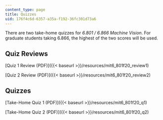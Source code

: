 ```yaml
---
content_type: page
title: Quizzes
uid: 176f4c6d-6357-a35a-f192-36fc301d73a6
---
```


There are two take-home quizzes for _6.801 / 6.866 Machine Vision_. For graduate students taking 6.866, the highest of the two scores will be used. 

Quiz Reviews
------------

[Quiz 1 Review (PDF)]({{< baseurl >}}/resources/mit6_801f20_review1)

[Quiz 2 Review (PDF)]({{< baseurl >}}/resources/mit6_801f20_review2)

Quizzes
-------

[Take-Home Quiz 1 (PDF)]({{< baseurl >}}/resources/mit6_801f20_q1)

[Take-Home Quiz 2 (PDF)]({{< baseurl >}}/resources/mit6_801f20_q2)